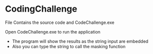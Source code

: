 # CodingChallenge

File Contains the source code and CodeChallenge.exe

Open CodeChallenge.exe to run the application 
- The program will show the results as the string input are embedded 
- Also you can type the string to call the masking function
